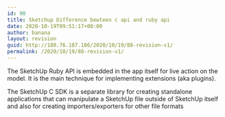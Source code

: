 ```yaml
---
id: 90
title: Sketchup Difference bewteen c api and ruby api
date: 2020-10-19T09:51:17+00:00
author: banana
layout: revision
guid: http://180.76.187.186/2020/10/19/88-revision-v1/
permalink: /2020/10/19/88-revision-v1/
---
```

The SketchUp Ruby API is embedded in the app itself for live action on the model. It is the main technique for implementing extensions (aka plugins).

The SketchUp C SDK is a separate library for creating standalone applications that can manipulate a SketchUp file outside of SketchUp itself and also for creating importers/exporters for other file formats